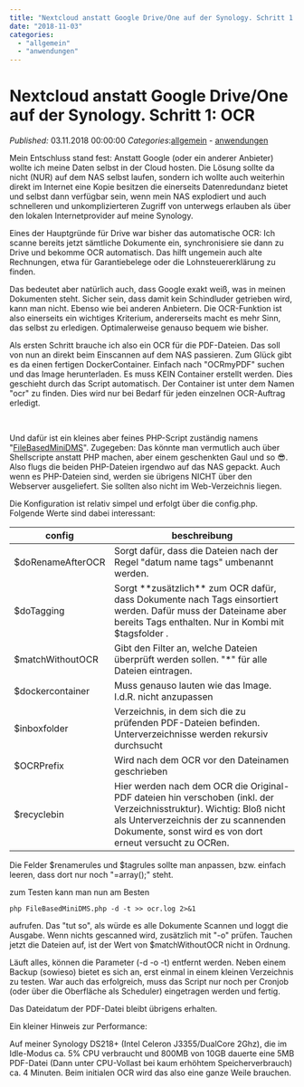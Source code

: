 ```yaml
---
title: "Nextcloud anstatt Google Drive/One auf der Synology. Schritt 1: OCR"
date: "2018-11-03"
categories: 
  - "allgemein"
  - "anwendungen"
---
```

# Nextcloud anstatt Google Drive/One auf der Synology. Schritt 1: OCR
_Published:_ 03.11.2018 00:00:00
_Categories_:[allgemein](/dotnetwork/de/categories#allgemein) - [anwendungen](/dotnetwork/de/categories#anwendungen)

Mein Entschluss stand fest: Anstatt Google (oder ein anderer Anbieter) wollte ich meine Daten selbst in der Cloud hosten. Die Lösung sollte da nicht (NUR) auf dem NAS selbst laufen, sondern ich wollte auch weiterhin direkt im Internet eine Kopie besitzen die einerseits Datenredundanz bietet und selbst dann verfügbar sein, wenn mein NAS explodiert und auch schnelleren und unkomplizierteren Zugriff von unterwegs erlauben als über den lokalen Internetprovider auf meine Synology.

Eines der Hauptgründe für Drive war bisher das automatische OCR: Ich scanne bereits jetzt sämtliche Dokumente ein, synchronisiere sie dann zu Drive und bekomme OCR automatisch. Das hilft ungemein auch alte Rechnungen, etwa für Garantiebelege oder die Lohnsteuererklärung zu finden.

Das bedeutet aber natürlich auch, dass Google exakt weiß, was in meinen Dokumenten steht. Sicher sein, dass damit kein Schindluder getrieben wird, kann man nicht. Ebenso wie bei anderen Anbietern. Die OCR-Funktion ist also einerseits ein wichtiges Kriterium, andererseits macht es mehr Sinn, das selbst zu erledigen. Optimalerweise genauso bequem wie bisher.

Als ersten Schritt brauche ich also ein OCR für die PDF-Dateien. Das soll von nun an direkt beim Einscannen auf dem NAS passieren. Zum Glück gibt es da einen fertigen DockerContainer. Einfach nach "OCRmyPDF" suchen und das Image herunterladen. Es muss KEIN Container erstellt werden. Dies geschieht durch das Script automatisch. Der Container ist unter dem Namen "ocr" zu finden. Dies wird nur bei Bedarf für jeden einzelnen OCR-Auftrag erledigt.

 

Und dafür ist ein kleines aber feines PHP-Script zuständig namens "[FileBasedMiniDMS](https://github.com/stweiss/FileBasedMiniDMS/blob/master/FileBasedMiniDMS.php)". Zugegeben: Das könnte man vermutlich auch über Shellscripte anstatt PHP machen, aber einem geschenkten Gaul und so 😎. Also flugs die beiden PHP-Dateien irgendwo auf das NAS gepackt. Auch wenn es PHP-Dateien sind, werden sie übrigens NICHT über den Webserver ausgeliefert. Sie sollten also nicht im Web-Verzeichnis liegen.

Die Konfiguration ist relativ simpel und erfolgt über die config.php. Folgende Werte sind dabei interessant:

|config|beschreibung|
|-|-|
|$doRenameAfterOCR|Sorgt dafür, dass die Dateien nach der Regel "datum name tags" umbenannt werden. |
|$doTagging|Sorgt \*\*zusätzlich\*\* zum OCR dafür, dass Dokumente nach Tags einsortiert werden. Dafür muss der Dateiname aber bereits Tags enthalten. Nur in Kombi mit $tagsfolder .|
|$matchWithoutOCR|Gibt den Filter an, welche Dateien überprüft werden sollen. "\*" für alle Dateien eintragen.|
|$dockercontainer|Muss genauso lauten wie das Image. I.d.R. nicht anzupassen|
|$inboxfolder|Verzeichnis, in dem sich die zu prüfenden PDF-Dateien befinden. Unterverzeichnisse werden rekursiv durchsucht|
|$OCRPrefix|Wird nach dem OCR vor den Dateinamen geschrieben|
|$recyclebin|Hier werden nach dem OCR die Original-PDF dateien hin verschoben (inkl. der Verzeichnisstruktur). Wichtig: Bloß nicht als Unterverzeichnis der zu scannenden Dokumente, sonst wird es von dort erneut versucht zu OCRen.|

Die Felder $renamerules und $tagrules sollte man anpassen, bzw. einfach leeren, dass dort nur noch "=array();" steht.

zum Testen kann man nun am Besten

```
php FileBasedMiniDMS.php -d -t >> ocr.log 2>&1
```

aufrufen. Das "tut so", als würde es alle Dokumente Scannen und loggt die Ausgabe. Wenn nichts gescanned wird, zusätzlich mit "-o" prüfen. Tauchen jetzt die Dateien auf, ist der Wert von $matchWithoutOCR nicht in Ordnung.

Läuft alles, können die Parameter (-d -o -t) entfernt werden. Neben einem Backup (sowieso) bietet es sich an, erst einmal in einem kleinen Verzeichnis zu testen. War auch das erfolgreich, muss das Script nur noch per Cronjob (oder über die Oberfläche als Scheduler) eingetragen werden und fertig.

Das Dateidatum der PDF-Datei bleibt übrigens erhalten.

Ein kleiner Hinweis zur Performance:

Auf meiner Synology DS218+ (Intel Celeron J3355/DualCore 2Ghz), die im Idle-Modus ca. 5% CPU verbraucht und 800MB von 10GB dauerte eine 5MB PDF-Datei (Dann unter CPU-Vollast bei kaum erhöhtem Speicherverbrauch) ca. 4 Minuten. Beim initialen OCR wird das also eine ganze Weile brauchen.
